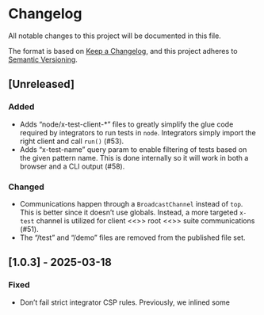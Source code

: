 # Changelog
All notable changes to this project will be documented in this file.

The format is based on [Keep a Changelog](https://keepachangelog.com/en/1.0.0/),
and this project adheres to [Semantic Versioning](https://semver.org/spec/v2.0.0.html).

## [Unreleased]

### Added

- Adds “node/x-test-client-*” files to greatly simplify the glue code required
  by integrators to run tests in `node`. Integrators simply import the right
  client and call `run()` (#53).
- Adds “x-test-name” query param to enable filtering of tests based on the given
  pattern name. This is done internally so it will work in both a browser and
  a CLI output (#58).

### Changed

- Communications happen through a `BroadcastChannel` instead of `top`. This is
  better since it doesn’t use globals. Instead, a more targeted `x-test` channel
  is utilized for client <<>> root <<>> suite communications (#51).
- The “/test” and “/demo” files are removed from the published file set.

## [1.0.3] - 2025-03-18

### Fixed

- Don’t fail strict integrator CSP rules. Previously, we inlined some <style>
  tags which would fail for a rule set like `default-src 'self';`. To ensure we
  don’t reintroduce — strict CSP headers are now added to all test documents.

## [1.0.1] - 2024-06-14

### Fixed

- Changed “root” detection to something other than the “id” attribute.

## [1.0.0] - 2024-02-29

### Added

- Initial interface for `1.x` is locked down.
